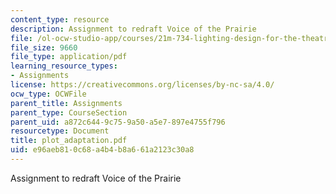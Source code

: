 ```yaml
---
content_type: resource
description: Assignment to redraft Voice of the Prairie
file: /ol-ocw-studio-app/courses/21m-734-lighting-design-for-the-theatre-fall-2003/e96aeb810c68a4b4b8a661a2123c30a8_plot_adaptation.pdf
file_size: 9660
file_type: application/pdf
learning_resource_types:
- Assignments
license: https://creativecommons.org/licenses/by-nc-sa/4.0/
ocw_type: OCWFile
parent_title: Assignments
parent_type: CourseSection
parent_uid: a872c644-9c75-9a50-a5e7-897e4755f796
resourcetype: Document
title: plot_adaptation.pdf
uid: e96aeb81-0c68-a4b4-b8a6-61a2123c30a8
---
```

Assignment to redraft Voice of the Prairie